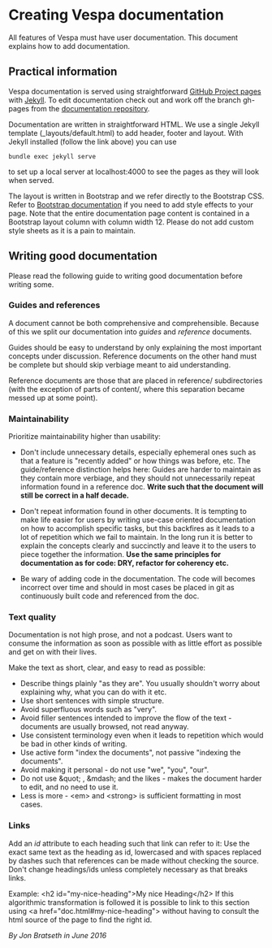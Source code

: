 <!-- Copyright 2017 Yahoo Holdings. Licensed under the terms of the Apache 2.0 license. See LICENSE in the project root. -->

# Creating Vespa documentation

All features of Vespa must have user documentation.
This document explains how to add documentation.

## Practical information

Vespa documentation is served using straightforward
[GitHub Project pages](https://help.github.com/categories/github-pages-basics/)
with
[Jekyll](https://help.github.com/categories/customizing-github-pages/).
To edit documentation check out and work off the branch gh-pages from the
[documentation repository](https://github.com/vespa-engine/documentation).

Documentation are written in straightforward HTML.
We use a single Jekyll template (_layouts/default.html) to add header, footer and layout.
With Jekyll installed (follow the link above) you can use

    bundle exec jekyll serve

to set up a local server at localhost:4000 to see the pages as they will look when served.

The layout is written in Bootstrap and we refer directly to the Bootstrap CSS.
Refer to [Bootstrap documentation](http://getbootstrap.com/css/) if you need to
add style effects to your page. Note that the entire documentation page content
is contained in a Bootstrap layout column with column width 12. Please do not add custom style sheets
as it is a pain to maintain.

## Writing good documentation

Please read the following guide to writing good documentation before writing some.

### Guides and references

A document cannot be both comprehensive and comprehensible.
Because of this we split our documentation into *guides* and *reference* documents.

Guides should be easy to understand by only explaining the most important concepts under discussion.
Reference documents on the other hand must be complete but should skip verbiage meant to aid understanding.

Reference documents are those that are placed in reference/ subdirectories
(with the exception of parts of content/, where this separation became messed up at some point).

### Maintainability

Prioritize maintainability higher than usability:

* Don't include unnecessary details, especially ephemeral ones such as that a feature is "recently added" or how things was before, etc. The guide/reference distinction helps here: Guides are harder to maintain as they contain more verbiage, and they should not unnecessarily repeat information found in a reference doc. **Write such that the document will still be correct in a half decade.**

* Don't repeat information found in other documents. It is tempting to make life easier for users by writing use-case oriented documentation on how to accomplish specific tasks, but this backfires as it leads to a lot of repetition which we fail to maintain. In the long run it is better to explain the concepts clearly and succinctly and leave it to the users to piece together the information. **Use the same principles for documentation as for code: DRY, refactor for coherency etc.**

* Be wary of adding code in the documentation. The code will becomes incorrect over time and should in most cases be placed in git as continuously built code and referenced from the doc.

### Text quality

Documentation is not high prose, and not a podcast.
Users want to consume the information as soon as possible with as little effort as possible and get on with their lives.

Make the text as short, clear, and easy to read as possible:
* Describe things plainly "as they are". You usually shouldn't worry about explaining why, what you can do with it etc.
* Use short sentences with simple structure.
* Avoid superfluous words such as "very".
* Avoid filler sentences intended to improve the flow of the text - documents are usually browsed, not read anyway.
* Use consistent terminology even when it leads to repetition which would be bad in other kinds of writing.
* Use active form "index the documents", not passive "indexing the documents".
* Avoid making it personal - do not use "we", "you", "our".
* Do not use &amp;quot; , &amp;mdash; and the likes - makes the document harder to edit, and no need to use it.
* Less is more - &lt;em&gt; and &lt;strong&gt; is sufficient formatting in most cases.

### Links

Add an *id* attribute to each heading such that link can refer to it: Use the exact same text as the heading as id, lowercased and with spaces replaced by dashes such that references
can be made without checking the source. Don't change headings/ids unless completely necessary as that breaks links.

Example:
&lt;h2 id=&quot;my-nice-heading&quot;&gt;My nice Heading&lt;/h2&gt;
If this algorithmic transformation is followed it is possible to link to this section using &lt;a href=&quot;doc.html#my-nice-heading&quot;&gt; without having to consult the html source of the page to find the right id.

*By Jon Bratseth in June 2016*

